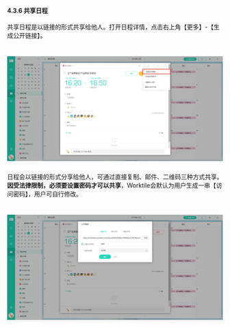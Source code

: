 #### 4.3.6 共享日程

共享日程是以链接的形式共享给他人。打开日程详情，点击右上角【更多】-【生成公开链接】。

# ![](/assets/4.3.6共享日程.png)

日程会以链接的形式分享给他人，可通过直接复制、邮件、二维码三种方式共享。**因受法律限制，必须要设置密码才可以共享**，Worktile会默认为用户生成一串【访问密码】，用户可自行修改。

# ![](/assets/4.3.6共享日程2.png)